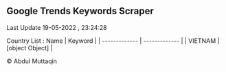 

## Google Trends Keywords Scraper 
 
Last Update 19-05-2022 , 23:24:28

Country List :
 Name  | Keyword |
| ------------- | ------------- |
| VIETNAM | [object Object] |



© Abdul Muttaqin 
